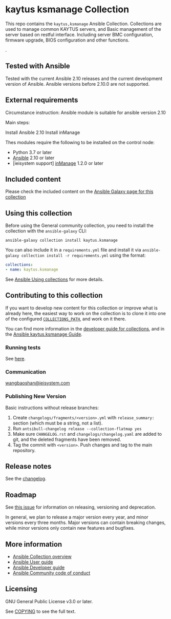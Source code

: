 # kaytus ksmanage Collection

This repo contains the `kaytus,ksmanage` Ansible Collection. Collections are used to manage common KAYTUS servers, and Basic management of the server based on restful interface. Including server BMC configuration, firmware upgrade, BIOS configuration and other functions.

.

## Tested with Ansible

Tested with the current Ansible 2.10 releases and the current development version of Ansible. Ansible versions before 2.10.0 are not supported.

## External requirements

Circumstance instruction:
Ansible module is suitable for ansible version 2.10

Main steps:

Install Ansible 2.10
Install inManage 
<!--- A step-by-step reproduction of the problem is helpful if there is no related issue -->
Thes modules require the following to be installed on the control node:

* Python 3.7 or later
* [Ansible](http://www.ansible.com) 2.10 or later
* [ieisystem support] [inManage](https://github.com/ieisystem/inManage) 1.2.0 or later

## Included content

Please check the included content on the [Ansible Galaxy page for this collection](https://galaxy.ansible.com/ui/repo/published/kaytus/ksmanage)

## Using this collection

Before using the General community collection, you need to install the collection with the `ansible-galaxy` CLI:

    ansible-galaxy collection install kaytus.ksmanage

You can also include it in a `requirements.yml` file and install it via `ansible-galaxy collection install -r requirements.yml` using the format:

```yaml
collections:
- name: kaytus.ksmanage
```

See [Ansible Using collections](https://ieisystem.github.io/kaytus.ksmanage-docs/index.html) for more details.

## Contributing to this collection

If you want to develop new content for this collection or improve what is already here, the easiest way to work on the collection is to clone it into one of the configured [`COLLECTIONS_PATH`](https://docs.ansible.com/ansible/latest/reference_appendices/config.html#collections-paths), and work on it there.

You can find more information in the [developer guide for collections](https://docs.ansible.com/ansible/devel/dev_guide/developing_collections.html#contributing-to-collections), and in the [Ansible kaytus.ksmanage Guide](https://ieisystem.github.io/kaytus.ksmanage-docs/index.html).

### Running tests

See [here](https://docs.ansible.com/ansible/devel/dev_guide/developing_collections.html#testing-collections).

### Communication

wangbaoshan@ieisystem.com


### Publishing New Version

Basic instructions without release branches:

1. Create `changelogs/fragments/<version>.yml` with `release_summary:` section (which must be a string, not a list).
2. Run `antsibull-changelog release --collection-flatmap yes`
3. Make sure `CHANGELOG.rst` and `changelogs/changelog.yaml` are added to git, and the deleted fragments have been removed.
4. Tag the commit with `<version>`. Push changes and tag to the main repository.

## Release notes

See the [changelog](https://github.com/ieisystem/kaytus.ksmanage/blob/main/CHANGELOG.rst).

## Roadmap

See [this issue](https://github.com/ieisystem/kaytus.ksmanage/issues/3) for information on releasing, versioning and deprecation.

In general, we plan to release a major version every year, and minor versions every three months. Major versions can contain breaking changes, while minor versions only contain new features and bugfixes.


## More information

- [Ansible Collection overview](https://github.com/ansible-collections/overview)
- [Ansible User guide](https://docs.ansible.com/ansible/latest/user_guide/index.html)
- [Ansible Developer guide](https://docs.ansible.com/ansible/latest/dev_guide/index.html)
- [Ansible Community code of conduct](https://docs.ansible.com/ansible/latest/community/code_of_conduct.html)

## Licensing

GNU General Public License v3.0 or later.

See [COPYING](https://www.gnu.org/licenses/gpl-3.0.txt) to see the full text.
